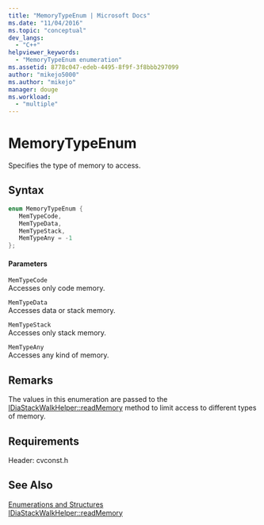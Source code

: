 ```yaml
---
title: "MemoryTypeEnum | Microsoft Docs"
ms.date: "11/04/2016"
ms.topic: "conceptual"
dev_langs: 
  - "C++"
helpviewer_keywords: 
  - "MemoryTypeEnum enumeration"
ms.assetid: 8778c047-edeb-4495-8f9f-3f8bbb297099
author: "mikejo5000"
ms.author: "mikejo"
manager: douge
ms.workload: 
  - "multiple"
---
```

# MemoryTypeEnum
Specifies the type of memory to access.  
  
## Syntax  
  
```C++  
enum MemoryTypeEnum {  
   MemTypeCode,  
   MemTypeData,  
   MemTypeStack,  
   MemTypeAny = -1  
};  
```  
  
#### Parameters  
 `MemTypeCode`  
 Accesses only code memory.  
  
 `MemTypeData`  
 Accesses data or stack memory.  
  
 `MemTypeStack`  
 Accesses only stack memory.  
  
 `MemTypeAny`  
 Accesses any kind of memory.  
  
## Remarks  
 The values in this enumeration are passed to the [IDiaStackWalkHelper::readMemory](../../debugger/debug-interface-access/idiastackwalkhelper-readmemory.md) method to limit access to different types of memory.  
  
## Requirements  
 Header: cvconst.h  
  
## See Also  
 [Enumerations and Structures](../../debugger/debug-interface-access/enumerations-and-structures.md)   
 [IDiaStackWalkHelper::readMemory](../../debugger/debug-interface-access/idiastackwalkhelper-readmemory.md)